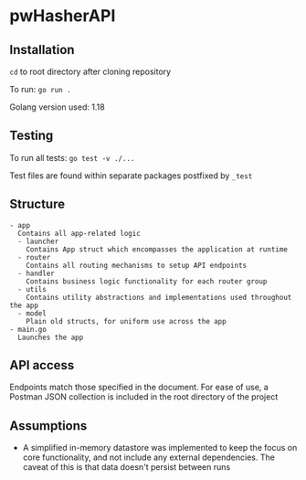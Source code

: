 # pwHasherAPI

## Installation
`cd` to root directory after cloning repository

To run: `go run .`

Golang version used: 1.18

## Testing
To run all tests: `go test -v ./...`

Test files are found within separate packages postfixed by `_test`
## Structure
```shell
- app
  Contains all app-related logic
  - launcher
    Contains App struct which encompasses the application at runtime
  - router
    Contains all routing mechanisms to setup API endpoints
  - handler
    Contains business logic functionality for each router group
  - utils
    Contains utility abstractions and implementations used throughout the app
  - model
    Plain old structs, for uniform use across the app
- main.go
  Launches the app
```

## API access
Endpoints match those specified in the document. For ease of use, a Postman JSON collection is included in the root directory of the project

## Assumptions
- A simplified in-memory datastore was implemented to keep the focus on core functionality, and not include any external dependencies. The caveat of this is that data doesn't persist between runs
